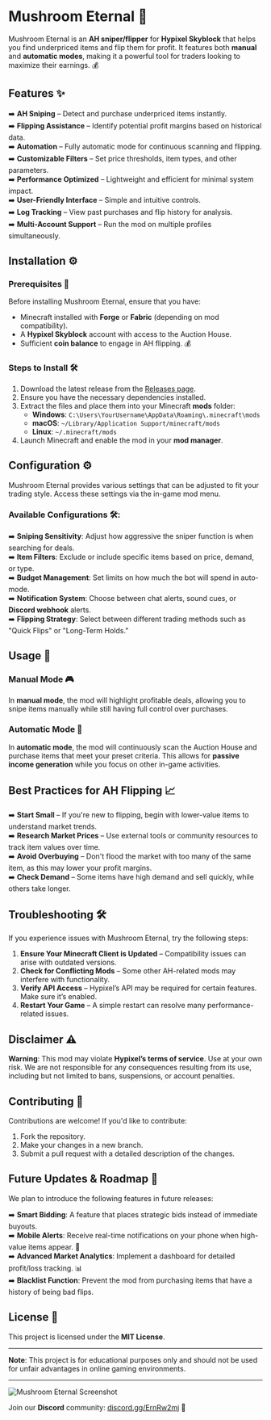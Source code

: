 # Mushroom Eternal 🌿

Mushroom Eternal is an **AH sniper/flipper** for **Hypixel Skyblock** that helps you find underpriced items and flip them for profit. It features both **manual** and **automatic modes**, making it a powerful tool for traders looking to maximize their earnings. 💰


## Features ✨

➡️ **AH Sniping** – Detect and purchase underpriced items instantly.  
➡️ **Flipping Assistance** – Identify potential profit margins based on historical data.  
➡️ **Automation** – Fully automatic mode for continuous scanning and flipping.  
➡️ **Customizable Filters** – Set price thresholds, item types, and other parameters.  
➡️ **Performance Optimized** – Lightweight and efficient for minimal system impact.  
➡️ **User-Friendly Interface** – Simple and intuitive controls.  
➡️ **Log Tracking** – View past purchases and flip history for analysis.  
➡️ **Multi-Account Support** – Run the mod on multiple profiles simultaneously.

## Installation ⚙️

### Prerequisites 📝

Before installing Mushroom Eternal, ensure that you have:

- Minecraft installed with **Forge** or **Fabric** (depending on mod compatibility).  
- A **Hypixel Skyblock** account with access to the Auction House.  
- Sufficient **coin balance** to engage in AH flipping. 💰

### Steps to Install 🛠️

1. Download the latest release from the [Releases page](https://github.com/MushroomEternalV2/Releases/releases/tag/V2).  
2. Ensure you have the necessary dependencies installed.  
3. Extract the files and place them into your Minecraft **mods** folder:
   - **Windows**: `C:\Users\YourUsername\AppData\Roaming\.minecraft\mods`  
   - **macOS**: `~/Library/Application Support/minecraft/mods`  
   - **Linux**: `~/.minecraft/mods`  
4. Launch Minecraft and enable the mod in your **mod manager**.

## Configuration ⚙️

Mushroom Eternal provides various settings that can be adjusted to fit your trading style. Access these settings via the in-game mod menu.

### Available Configurations 🛠️:

➡️ **Sniping Sensitivity**: Adjust how aggressive the sniper function is when searching for deals.  
➡️ **Item Filters**: Exclude or include specific items based on price, demand, or type.  
➡️ **Budget Management**: Set limits on how much the bot will spend in auto-mode.  
➡️ **Notification System**: Choose between chat alerts, sound cues, or **Discord webhook** alerts.  
➡️ **Flipping Strategy**: Select between different trading methods such as "Quick Flips" or "Long-Term Holds."

## Usage 🔄

### Manual Mode 🎮

In **manual mode**, the mod will highlight profitable deals, allowing you to snipe items manually while still having full control over purchases.

### Automatic Mode 🤖

In **automatic mode**, the mod will continuously scan the Auction House and purchase items that meet your preset criteria. This allows for **passive income generation** while you focus on other in-game activities.

## Best Practices for AH Flipping 📈

➡️ **Start Small** – If you're new to flipping, begin with lower-value items to understand market trends.  
➡️ **Research Market Prices** – Use external tools or community resources to track item values over time.  
➡️ **Avoid Overbuying** – Don't flood the market with too many of the same item, as this may lower your profit margins.  
➡️ **Check Demand** – Some items have high demand and sell quickly, while others take longer.

## Troubleshooting 🛠️

If you experience issues with Mushroom Eternal, try the following steps:

1. **Ensure Your Minecraft Client is Updated** – Compatibility issues can arise with outdated versions.  
2. **Check for Conflicting Mods** – Some other AH-related mods may interfere with functionality.  
3. **Verify API Access** – Hypixel’s API may be required for certain features. Make sure it’s enabled.  
4. **Restart Your Game** – A simple restart can resolve many performance-related issues.

## Disclaimer ⚠️

**Warning**: This mod may violate **Hypixel’s terms of service**. Use at your own risk. We are not responsible for any consequences resulting from its use, including but not limited to bans, suspensions, or account penalties.

## Contributing 🤝

Contributions are welcome! If you'd like to contribute:

1. Fork the repository.  
2. Make your changes in a new branch.  
3. Submit a pull request with a detailed description of the changes.

## Future Updates & Roadmap 🚧

We plan to introduce the following features in future releases:

➡️ **Smart Bidding**: A feature that places strategic bids instead of immediate buyouts.  
➡️ **Mobile Alerts**: Receive real-time notifications on your phone when high-value items appear. 📱  
➡️ **Advanced Market Analytics**: Implement a dashboard for detailed profit/loss tracking. 📊  
➡️ **Blacklist Function**: Prevent the mod from purchasing items that have a history of being bad flips.

## License 📝

This project is licensed under the **MIT License**.

---

**Note**: This project is for educational purposes only and should not be used for unfair advantages in online gaming environments.

---

![Mushroom Eternal Screenshot](https://cdn.discordapp.com/attachments/1342646881980776533/1344200980379734026/image_2025-02-26_165445340.png?ex=67c00c37&is=67bebab7&hm=689d0bae15b0e0b481d82d9941da573bb410922a8652e3a0cc2a1b4804e02277&)

Join our **Discord** community: [discord.gg/ErnRw2mj](https://discord.gg/ErnRw2mj) 🚀
